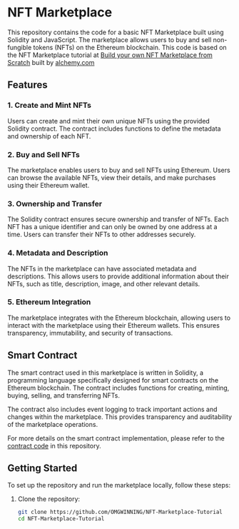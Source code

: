 
# NFT Marketplace

This repository contains the code for a basic NFT Marketplace built using Solidity and JavaScript. The marketplace allows users to buy and sell non-fungible tokens (NFTs) on the Ethereum blockchain.
This code is based on the NFT Marketplace tutorial at [Build your own NFT Marketplace from Scratch](https://docs.alchemy.com/alchemy/) built by [alchemy.com](https://alchemy.com)

## Features

### 1. Create and Mint NFTs

Users can create and mint their own unique NFTs using the provided Solidity contract. The contract includes functions to define the metadata and ownership of each NFT.

### 2. Buy and Sell NFTs

The marketplace enables users to buy and sell NFTs using Ethereum. Users can browse the available NFTs, view their details, and make purchases using their Ethereum wallet.

### 3. Ownership and Transfer

The Solidity contract ensures secure ownership and transfer of NFTs. Each NFT has a unique identifier and can only be owned by one address at a time. Users can transfer their NFTs to other addresses securely.

### 4. Metadata and Description

The NFTs in the marketplace can have associated metadata and descriptions. This allows users to provide additional information about their NFTs, such as title, description, image, and other relevant details.

### 5. Ethereum Integration

The marketplace integrates with the Ethereum blockchain, allowing users to interact with the marketplace using their Ethereum wallets. This ensures transparency, immutability, and security of transactions.

## Smart Contract

The smart contract used in this marketplace is written in Solidity, a programming language specifically designed for smart contracts on the Ethereum blockchain. The contract includes functions for creating, minting, buying, selling, and transferring NFTs.

The contract also includes event logging to track important actions and changes within the marketplace. This provides transparency and auditability of the marketplace operations.

For more details on the smart contract implementation, please refer to the [contract code](/path/to/smart-contract.sol) in this repository.

## Getting Started

To set up the repository and run the marketplace locally, follow these steps:

1. Clone the repository:
    ```bash
    git clone https://github.com/OMGWINNING/NFT-Marketplace-Tutorial
    cd NFT-Marketplace-Tutorial

